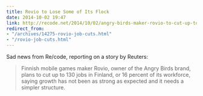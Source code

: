 ```yaml
---
title: Rovio to Lose Some of Its Flock
date: 2014-10-02 19:47
link: http://recode.net/2014/10/02/angry-birds-maker-rovio-to-cut-up-to-130-jobs/
redirect_from:
- "/archives/14275-rovio-job-cuts.html"
- "/rovio-job-cuts.html"
---
```



Sad news from Re/code, reporting on a story by Reuters: 

> Finnish mobile games maker Rovio, owner of the Angry Birds brand, plans to cut up to 130 jobs in Finland, or 16 percent of its workforce, saying growth has not been as strong as expected and it needs a simpler structure.

